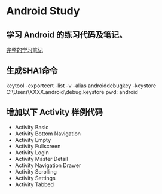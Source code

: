 # Android Study

## 学习 Android 的练习代码及笔记。
[完整的学习笔记](AndroidStudy.png)

## 生成SHA1命令
keytool -exportcert -list -v -alias androiddebugkey -keystore C:\Users\XXXX\.android\debug.keystore
pwd: android

## 增加以下 Activity 样例代码

+ Activity Basic
+ Activity Bottom Navigation
+ Activity Empty
+ Activity Fullscreen
+ Activity Login
+ Activity Master Detail
+ Activity Navigation Drawer
+ Activity Scrolling
+ Activity Settings
+ Activity Tabbed
